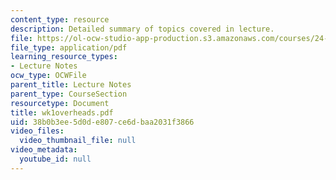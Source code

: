 ```yaml
---
content_type: resource
description: Detailed summary of topics covered in lecture.
file: https://ol-ocw-studio-app-production.s3.amazonaws.com/courses/24-964-topics-in-phonology-fall-2004/38b0b3ee5d0de807ce6dbaa2031f3866_wk1overheads.pdf
file_type: application/pdf
learning_resource_types:
- Lecture Notes
ocw_type: OCWFile
parent_title: Lecture Notes
parent_type: CourseSection
resourcetype: Document
title: wk1overheads.pdf
uid: 38b0b3ee-5d0d-e807-ce6d-baa2031f3866
video_files:
  video_thumbnail_file: null
video_metadata:
  youtube_id: null
---
```

